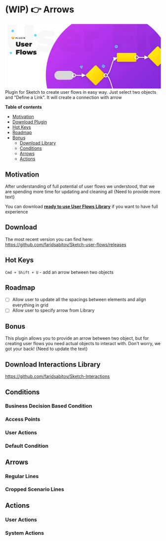 # (WIP) 👉 Arrows

![preview](assets/preview.jpg)
Plugin for Sketch to create user flows in easy way. Just select two objects and "Define a Link". It will create a connection with arrow


**Table of contents**
- [Motivation](#Motivation)
- [Download Plugin](#Download)
- [Hot Keys](#Hot-Keys)
- [Roadmap](#Roadmap)
- [Bonus](#Bonus)
  - [Download Library](#Download-Library)
  - [Conditions](#Roadmap)
  - [Arrows](#Arrows)
  - [Actions](#Actions)


## Motivation
After understanding of full potential of user flows we understood, that we are spending more time for updating and cleaning all {Need to provide more text}


You can download [**ready to use User Flows Library**](#Bonus) if you want to have full experience

## Download
The most recent version you can find here:
https://github.com/faridsabitov/Sketch-user-flows/releases

## Hot Keys
`Cmd + Shift + U` - add an arrow between two objects

## Roadmap

- [ ] Allow user to update all the spacings between elements and align everything in grid
- [ ] Allow user to specify arrow from Library

## Bonus

This plugin allows you to provide an arrow between two object, but for creating user flows you need actual objects to interact with. Don't worry, we got your back! {Need to update the text}

## Download Interactions Library
https://github.com/faridsabitov/Sketch-Interactions

## Conditions

### Business Decision Based Condition

### Access Points

### User Actions

### Default Condition

## Arrows

### Regular Lines

### Cropped Scenario Lines

## Actions

### User Actions

### System Actions
